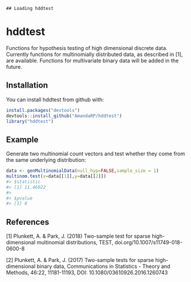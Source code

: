 
<!-- README.md is generated from README.Rmd. Please edit that file -->
    ## Loading hddtest

hddtest
=======

Functions for hypothesis testing of high dimensional discrete data. Currently functions for multinomially distributed data, as described in \[1\], are available. Functions for multivariate binary data will be added in the future.

Installation
------------

You can install hddtest from github with:

``` r
install.packages("devtools")
devtools::install_github("AmandaRP/hddtest")
library("hddtest")
```

Example
-------

Generate two multinomial count vectors and test whether they come from the same underlying distribution:

``` r
data <- genMultinomialData(null_hyp=FALSE,sample_size = 1)
multinom.test(x=data[[1]],y=data[[2]])
#> $statistic
#> [1] 11.46022
#> 
#> $pvalue
#> [1] 0
```

References
----------

\[1\] Plunkett, A. & Park, J. (2018) Two-sample test for sparse high-dimensional multinomial distributions, TEST, doi.org/10.1007/s11749-018-0600-8

\[2\] Plunkett, A. & Park, J. (2017) Two-sample tests for sparse high-dimensional binary data, Communications in Statistics - Theory and Methods, 46:22, 11181-11193, DOI: 10.1080/03610926.2016.1260743
